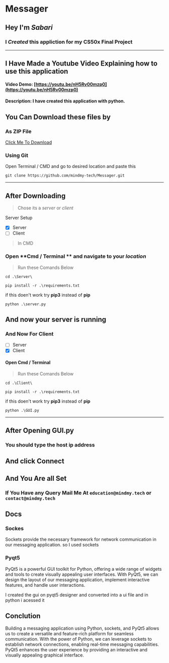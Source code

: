 # Messager

## Hey I'm *Sabari* 

### I *Created* this appliction for my CS50x Final Project 

---

## I Have Made a Youtube Video Explaining how to use this application 


#### Video Demo:  [https://youtu.be/nH5Rv00mzp0](https://youtu.be/nH5Rv00mzp0)
#### Description: I have created this application with python.

## You Can Download these files by 

### As ZIP File
[Click Me To  Download](https://github.com/mindmy-tech/Messager/archive/refs/heads/main.zip)

### Using Git 
Open Terminal / CMD and go to desired location and paste this 

`git clone https://github.com/mindmy-tech/Messager.git `

---

## After Downloading 

> Chose its a *server* or *client* 

 Server Setup

- [x] Server 
- [ ] Client

> In CMD

### Open **Cmd / Terminal ** and navigate to your *location* 

> Run these Comands Below

`cd .\Server\`

`pip install -r .\requirements.txt`

 if this doen't work try **pip3** instead of **pip**

`python .\server.py`


## And now your server is running 


### And Now For Client

- [ ] Server 
- [x] Client

#### Open Cmd / Terminal 

> Run these Comands Below

`cd .\Client\`

`pip install -r .\requirements.txt`

if this doen't work try **pip3** instead of **pip**

`python .\GUI.py`

--- 

## After Opening GUI.py 

### You should type the host ip address

## And click Connect 

## And You Are all Set 

### If You Have any Query Mail Me At `education@mindmy.tech` or `contact@mindmy.tech`


## Docs 

### Sockes  

Sockets provide the necessary framework for network 
communication in our messaging application. so I used sockets 

### Pyqt5

PyQt5 is a powerful GUI toolkit for Python, offering a wide range of widgets and
 tools to create visually appealing user interfaces. With PyQt5, we can design the layout of our messaging application, implement interactive features, and handle user interactions.

I created the gui on pyqt5 designer and converted into a ui file 
and in python i acessed it

## Conclution

Building a messaging application using Python, sockets, and PyQt5 allows us to create a versatile and feature-rich platform for seamless communication. With the power of Python, we can leverage sockets to establish network connections, enabling real-time messaging capabilities. PyQt5 enhances the user experience by providing an interactive and visually appealing graphical interface. 